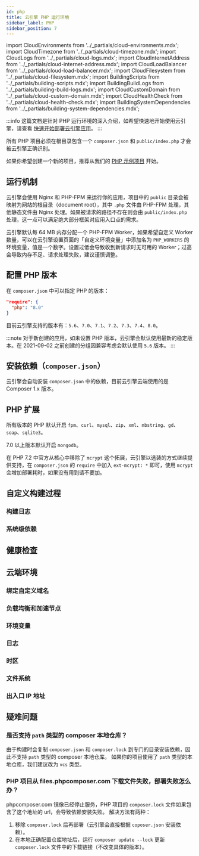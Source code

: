 ```yaml
---
id: php
title: 云引擎 PHP 运行环境
sidebar_label: PHP
sidebar_position: 7
---
```


import CloudEnvironments from '../_partials/cloud-environments.mdx';
import CloudTimezone from '../_partials/cloud-timezone.mdx';
import CloudLogs from '../_partials/cloud-logs.mdx';
import CloudInternetAddress from '../_partials/cloud-internet-address.mdx';
import CloudLoadBalancer from '../_partials/cloud-load-balancer.mdx';
import CloudFilesystem from '../_partials/cloud-filesystem.mdx';
import BuildingScripts from '../_partials/building-scripts.mdx';
import BuildingBuildLogs from '../_partials/building-build-logs.mdx';
import CloudCustomDomain from '../_partials/cloud-custom-domain.mdx';
import CloudHealthCheck from '../_partials/cloud-health-check.mdx';
import BuildingSystemDependencies from '../_partials/building-system-dependencies.mdx';

:::info
这篇文档是针对 PHP 运行环境的深入介绍，如希望快速地开始使用云引擎，请查看 [快速开始部署云引擎应用](/sdk/engine/deploy/getting-started)。
:::

所有 PHP 项目必须在根目录包含一个 `composer.json` 和 `public/index.php` 才会被云引擎正确识别。

如果你希望创建一个新的项目，推荐从我们的 [PHP 示例项目](https://github.com/leancloud/slim-getting-started) 开始。

## 运行机制

云引擎会使用 Nginx 和 PHP-FPM 来运行你的应用，项目中的 `public` 目录会被映射为网站的根目录（document root），其中 `.php` 文件由 PHP-FPM 处理，其他静态文件由 Nginx 处理。如果被请求的路径不存在则会由 `public/index.php` 处理，这一点可以满足绝大部分框架对应用入口点的需求。

云引擎默认每 64 MB 内存分配一个 PHP-FPM Worker，如果希望自定义 Worker 数量，可以在云引擎设置页面的「自定义环境变量」中添加名为 `PHP_WORKERS` 的环境变量，值是一个数字。设置过低会导致收到新请求时无可用的 Worker；过高会导致内存不足、请求处理失败，建议谨慎调整。

## 配置 PHP 版本

在 `composer.json` 中可以指定 PHP 的版本：

```json
"require": {
  "php": "8.0"
}
```

目前云引擎支持的版本有：`5.6`、`7.0`、`7.1`、`7.2`、`7.3`、`7.4`、`8.0`。

:::note
对于新创建的应用，如未设置 PHP 版本，云引擎会默认使用最新的稳定版本。在 2021-09-02 之前创建的分组因兼容考虑会默认使用 `5.6` 版本。
:::

## 安装依赖（`composer.json`）

云引擎会自动安装 `composer.json` 中的依赖，目前云引擎云端使用的是 Composer 1.x 版本。

## PHP 扩展

所有版本的 PHP 默认开启 `fpm`、`curl`、`mysql`、`zip`、`xml`、`mbstring`、`gd`、`soap`、`sqlite3`。

7.0 以上版本默认开启 `mongodb`。

在 PHP 7.2 中官方从核心中移除了 `mcrypt` 这个拓展，云引擎以选装的方式继续提供支持，在 `composer.json` 的 `require` 中加入 `ext-mcrypt: *` 即可，使用 `mcrypt` 会增加部署耗时，如果没有用到请不要加。

## 自定义构建过程

<BuildingScripts />

### 构建日志

<BuildingBuildLogs />

### 系统级依赖

<BuildingSystemDependencies />

## 健康检查

<CloudHealthCheck />

## 云端环境

### 绑定自定义域名

<CloudCustomDomain />

### 负载均衡和加速节点

<CloudLoadBalancer only='php' />

### 环境变量

<CloudEnvironments />

### 日志

<CloudLogs only='php' />

### 时区

<CloudTimezone />

### 文件系统

<CloudFilesystem />

### 出入口 IP 地址

<CloudInternetAddress />

## 疑难问题
### 是否支持 `path` 类型的 composer 本地仓库？

由于构建时会复制 `composer.json` 和 `composer.lock` 到专门的目录安装依赖，因此不支持 `path` 类型的 composer 本地仓库。
如果你的项目使用了 `path` 类型的本地仓库，我们建议改为 `vcs` 类型。

### PHP 项目从 files.phpcomposer.com 下载文件失败，部署失败怎么办？

phpcomposer.com 镜像已经停止服务，PHP 项目的 `composer.lock` 文件如果包含了这个地址的 url，会导致依赖安装失败。
解决方法有两种：

1. 移除 `composer.lock` 后再部署（云引擎会直接根据 `coposer.json` 安装依赖）。
2. 在本地正确配置仓库地址后，运行 `composer update --lock` 更新 `composer.lock` 文件中的下载链接（不改变具体的版本）。
